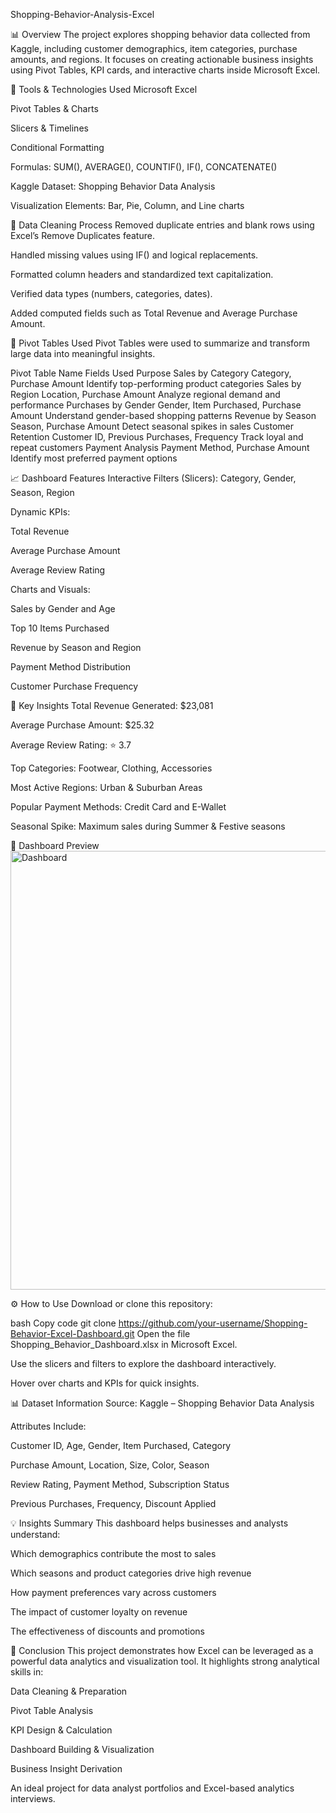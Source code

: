  Shopping-Behavior-Analysis-Excel

📊 Overview
The project explores shopping behavior data collected from Kaggle, including customer demographics, item categories, purchase amounts, and regions.
It focuses on creating actionable business insights using Pivot Tables, KPI cards, and interactive charts inside Microsoft Excel.

🧩 Tools & Technologies Used
Microsoft Excel

Pivot Tables & Charts

Slicers & Timelines

Conditional Formatting

Formulas: SUM(), AVERAGE(), COUNTIF(), IF(), CONCATENATE()

Kaggle Dataset: Shopping Behavior Data Analysis

Visualization Elements: Bar, Pie, Column, and Line charts

🧹 Data Cleaning Process
Removed duplicate entries and blank rows using Excel’s Remove Duplicates feature.

Handled missing values using IF() and logical replacements.

Formatted column headers and standardized text capitalization.

Verified data types (numbers, categories, dates).

Added computed fields such as Total Revenue and Average Purchase Amount.

🧮 Pivot Tables Used
Pivot Tables were used to summarize and transform large data into meaningful insights.

Pivot Table Name	Fields Used	Purpose
Sales by Category	Category, Purchase Amount	Identify top-performing product categories
Sales by Region	Location, Purchase Amount	Analyze regional demand and performance
Purchases by Gender	Gender, Item Purchased, Purchase Amount	Understand gender-based shopping patterns
Revenue by Season	Season, Purchase Amount	Detect seasonal spikes in sales
Customer Retention	Customer ID, Previous Purchases, Frequency	Track loyal and repeat customers
Payment Analysis	Payment Method, Purchase Amount	Identify most preferred payment options

📈 Dashboard Features
Interactive Filters (Slicers): Category, Gender, Season, Region

Dynamic KPIs:

Total Revenue

Average Purchase Amount

Average Review Rating

Charts and Visuals:

Sales by Gender and Age

Top 10 Items Purchased

Revenue by Season and Region

Payment Method Distribution

Customer Purchase Frequency

🎯 Key Insights
Total Revenue Generated: $23,081

Average Purchase Amount: $25.32

Average Review Rating: ⭐ 3.7

Top Categories: Footwear, Clothing, Accessories

Most Active Regions: Urban & Suburban Areas

Popular Payment Methods: Credit Card and E-Wallet

Seasonal Spike: Maximum sales during Summer & Festive seasons

📸 Dashboard Preview
<img width="1203" height="702" alt="Dashboard" src="https://github.com/user-attachments/assets/e752b015-639e-4134-9886-cd1d728c7101" />



⚙️ How to Use
Download or clone this repository:

bash
Copy code
git clone https://github.com/your-username/Shopping-Behavior-Excel-Dashboard.git
Open the file Shopping_Behavior_Dashboard.xlsx in Microsoft Excel.

Use the slicers and filters to explore the dashboard interactively.

Hover over charts and KPIs for quick insights.

📊 Dataset Information
Source: Kaggle – Shopping Behavior Data Analysis

Attributes Include:

Customer ID, Age, Gender, Item Purchased, Category

Purchase Amount, Location, Size, Color, Season

Review Rating, Payment Method, Subscription Status

Previous Purchases, Frequency, Discount Applied

💡 Insights Summary
This dashboard helps businesses and analysts understand:

Which demographics contribute the most to sales

Which seasons and product categories drive high revenue

How payment preferences vary across customers

The impact of customer loyalty on revenue

The effectiveness of discounts and promotions

📢 Conclusion
This project demonstrates how Excel can be leveraged as a powerful data analytics and visualization tool.
It highlights strong analytical skills in:

Data Cleaning & Preparation

Pivot Table Analysis

KPI Design & Calculation

Dashboard Building & Visualization

Business Insight Derivation

An ideal project for data analyst portfolios and Excel-based analytics interviews.
